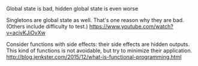 Global state is bad, hidden global state is even worse

Singletons are global state as well. That's one reason why they are bad. (Others include difficulty to test.)
https://www.youtube.com/watch?v=acjvKJiOvXw

Consider functions with side effects: their side effects are hidden outputs. This kind of functions is not avoidable, but
try to minimize their application.
http://blog.jenkster.com/2015/12/what-is-functional-programming.html
